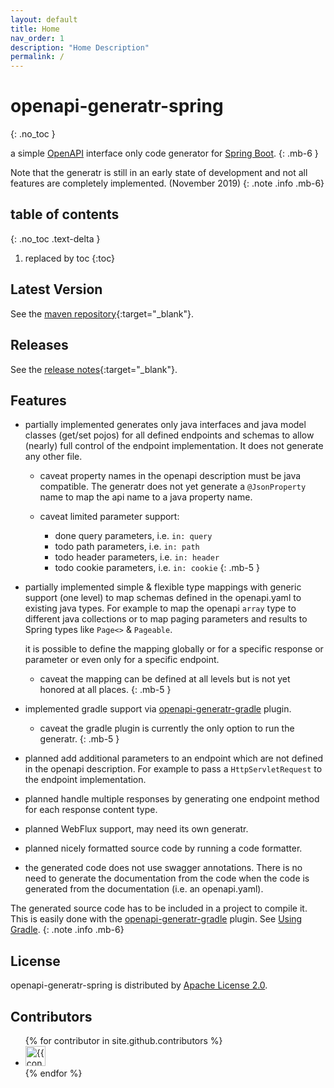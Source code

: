 ```yaml
---
layout: default
title: Home
nav_order: 1
description: "Home Description"
permalink: /
---
```


# openapi-generatr-spring
{: .no_toc }

a simple [OpenAPI][openapi] interface only code generator for [Spring Boot][springboot].
{: .mb-6 }

Note that the generatr is still in an early state of development and not all features are completely implemented.
(November 2019)
{: .note .info .mb-6}


## table of contents
{: .no_toc .text-delta }

1. replaced by toc
{:toc}

## Latest Version

See the [maven repository][bintray]{:target="_blank"}.

## Releases

See the [release notes][generatr-releases]{:target="_blank"}.

## Features

- <span class="label label-green">partially implemented</span> generates only java interfaces and java model classes
  (get/set pojos) for all defined endpoints and schemas to allow (nearly) full control of the endpoint
   implementation. It does not generate any other file. 
  
  - <span class="label label-red">caveat</span> property names in the openapi description must be java
    compatible. The generatr does not yet generate a `@JsonProperty` name to map the api name to a 
    java property name.

  - <span class="label label-red">caveat</span> limited parameter support:
     - <span class="label label-green">done</span> query parameters, i.e. `in: query`
     - <span class="label label-red">todo</span> path parameters, i.e. `in: path`
     - <span class="label label-red">todo</span> header parameters, i.e. `in: header`
     - <span class="label label-red">todo</span> cookie parameters, i.e. `in: cookie`
{: .mb-5 }

- <span class="label label-green">partially implemented</span> simple & flexible type mappings with generic support
  (one level) to map schemas defined in the openapi.yaml to existing java types. For example to map the openapi
  `array` type to different java collections or to map paging parameters and results to Spring types like `Page<>`
   & `Pageable`.
   
  it is possible to define the mapping globally or for a specific response or parameter or even only for a specific
  endpoint. 

  - <span class="label label-red">caveat</span> the mapping can be defined at all levels but is not yet honored
    at all places.
{: .mb-5 }
    
- <span class="label label-green">implemented</span> gradle support via [openapi-generatr-gradle][generatr-gradle] plugin.

  - <span class="label label-red">caveat</span> the gradle plugin is currently the only option to run the
  generatr.
{: .mb-5 }


- <span class="label label-yellow">planned</span> add additional parameters to an endpoint which are not defined in
  the openapi description. For example to pass a `HttpServletRequest` to the endpoint implementation.
 
- <span class="label label-yellow">planned</span> handle multiple responses by generating one endpoint method for
  each response content type.
 
- <span class="label label-yellow">planned</span> WebFlux support, may need its own generatr. 

- <span class="label label-yellow">planned</span> nicely formatted source code by running a code formatter.

- the generated code does not use swagger annotations. There is no need to generate the documentation from the code
  when the code is generated from the documentation (i.e. an openapi.yaml). 


The generated source code has to be included in a project to compile it. This is easily done
with the [openapi-generatr-gradle][generatr-gradle] plugin. See [Using Gradle][docs-gradle].
{: .note .info .mb-6}

## License

openapi-generatr-spring  is distributed by [Apache License 2.0][license].

## Contributors

<ul class="list-style-none">
{% for contributor in site.github.contributors %}
  <li class="d-inline-block mr-1">
     <a href="{{ contributor.html_url }}"><img src="{{ contributor.avatar_url }}" width="32" height="32" alt="{{ contributor.login }}"/></a>
  </li>
{% endfor %}
</ul>

[docs-gradle]: /openapi-generatr-spring/gradle.html

[bintray]: https://bintray.com/hauner/openapi-generatr
[generatr-gradle]: https://github.com/hauner/openapi-generatr-gradle
[generatr-releases]: https://github.com/hauner/openapi-generatr-spring/releases

[openapi]: https://www.openapis.org/
[springboot]: https://spring.io/projects/spring-boot
[license]: http://www.apache.org/licenses/LICENSE-2.0.txt
